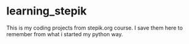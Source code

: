 # learning_stepik
This is my coding projects from stepik.org course.
I save them here to remember from what i started my python way.
